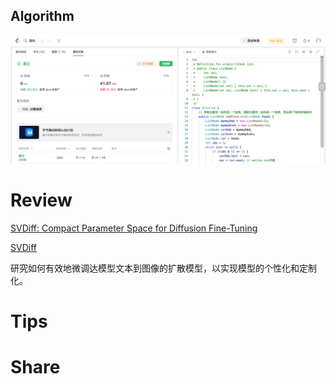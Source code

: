 ## Algorithm

![ianxiao-2023-10-29-lc.png](../../images/temp/ianxiao-2023-10-29-lc.png)

# Review

[SVDiff: Compact Parameter Space for Diffusion Fine-Tuning](https://arxiv.org/pdf/2303.11305.pdf)

[SVDiff](https://svdiff.github.io/)

研究如何有效地微调达模型文本到图像的扩散模型，以实现模型的个性化和定制化。

# Tips


# Share
